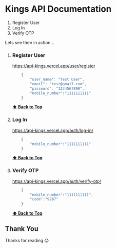 # Kings API Documentation

1. Register User
2. Log In
3. Verify OTP

Lets see then in action...

01.  ### Register User

        https://api-kings.vercel.app/user/register

        ```javascript
            {
                "user_name": "Test User",
                "email": "test@gmail.com",
                "password": "1234567890",
                "mobile_number":"1111111111"
            }
        ```

        **[⬆ Back to Top](#kings-api-documentation)**

02.  ### Log In

        https://api-kings.vercel.app/auth/log-in/

        ```javascript
            {
                "mobile_number":"1111111111"
            }
        ```

        **[⬆ Back to Top](#kings-api-documentation)**

03.  ### Verify OTP

        https://api-kings.vercel.app/auth/verify-otp/

        ```javascript
            {
                "mobile_number":"1111111111",
                "code":"9267"
            }
        ```

        **[⬆ Back to Top](#kings-api-documentation)**


## Thank You

Thanks for reading 😊